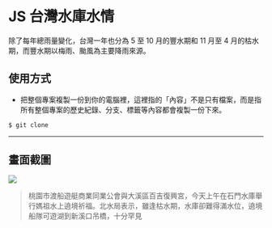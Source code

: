 # JS 台灣水庫水情

除了每年總雨量變化，台灣一年也分為 5 至 10 月的豐水期和 11 月至 4 月的枯水期，而豐水期以梅雨、颱風為主要降雨來源。

## 使用方式
- 把整個專案複製一份到你的電腦裡，這裡指的「內容」不是只有檔案，而是指所有整個專案的歷史紀錄、分支、標籤等內容都會複製一份下來。
```sh
$ git clone
```

----

## 畫面截圖
![](https://i.imgur.com/JmKY0Rc.png)
> 桃園市渡船遊艇商業同業公會與大溪區百吉復興宮，今天上午在石門水庫舉行媽祖水上遶境祈福。北水局表示，雖逢枯水期，水庫卻難得滿水位，遶境船隊可遊湖到新溪口吊橋，十分罕見